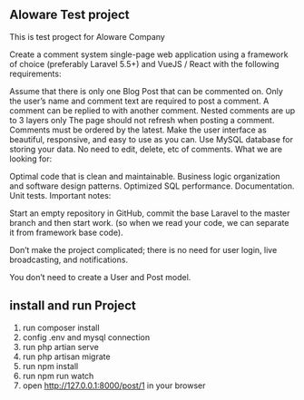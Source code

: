## Aloware Test project

This is test progect for Aloware Company 

Create a comment system single-page web application using a framework of choice (preferably Laravel 5.5+) and VueJS / React with the following requirements:

Assume that there is only one Blog Post that can be commented on.
Only the user’s name and comment text are required to post a comment.
A comment can be replied to with another comment.
Nested comments are up to 3 layers only
The page should not refresh when posting a comment.
Comments must be ordered by the latest.
Make the user interface as beautiful, responsive, and easy to use as you can.
Use MySQL database for storing your data.
No need to edit, delete, etc of comments.
What we are looking for:

Optimal code that is clean and maintainable.
Business logic organization and software design patterns.
Optimized SQL performance.
Documentation.
Unit tests.
Important notes:

Start an empty repository in GitHub, commit the base Laravel to the master branch and then start work. (so when we read your code, we can separate it from framework base code).

Don’t make the project complicated; there is no need for user login, live broadcasting, and notifications.

You don’t need to create a User and Post model.

## install and run Project

1. run composer install
2. config .env and mysql connection
3. run php artian serve 
4. run php artisan migrate
5. run npm install
6. run npm run watch
7. open http://127.0.0.1:8000/post/1 in your browser 

